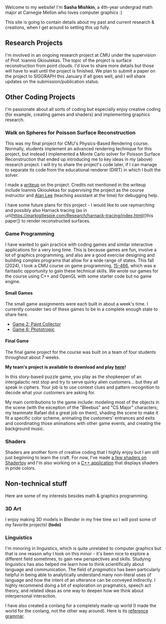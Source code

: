 Welcome to my website! I'm **Sasha Mishkin**, a 4th-year undergrad math major at Carnegie Mellon who loves computer graphics :)

This site is going to contain details about my past and current research & creations, when I get around to setting this up fully.

## Research Projects
I'm involved in an ongoing research project at CMU under the supervision of Prof. Ioannis Gkioulekas. The topic of the project is surface reconstruction from point clouds. I'd love to share more details but those will have to wait until the project is finished. We plan to submit a paper on the project to SIGGRAPH this January if all goes well, and I will share updates on the submission/publication status.

## Other Coding Projects
I'm passionate about all sorts of coding but especially enjoy creative coding (for example, creating games and shaders) and implementing graphics research.

### Walk on Spheres for Poisson Surface Reconstruction
This was my final project for CMU's Physics-Based Rendering course. Normally, students implement an advanced rendering technique for this project, but instead I implemented a Monte Carlo solver for Poisson Surface Reconstruction that ended up introducing me to key ideas in my (above) research project. I will try to share the project's code later, if I can manage to separate its code from the educational renderer (DIRT) in which I built the solver.

I made a [writeup](https://github.com/sasha-of-the-pixels/aboutme/blob/main/15_468_Report_sasha_noteaser.pdf) on the project. Credits not mentioned in the writeup include Ioannis Gkioulekas for supervising the project as the course instructor and [Alan Lee](https://github.com/Alan7996) (teaching assistant at the time) for debugging help.

I have some future plans for this project - I would like to use raymarching and possibly also Harnack tracing (as in url(https://markjgillespie.com/Research/harnack-tracing/index.html)[this paper]) to render reconstructed surfaces.

### Game Programming
I have wanted to gain practice with coding games and similar interactive applications for a very long time. This is because games are fun, involve a lot of graphics programming, and also are a good exercise designing and building complex programs that allow for a wide range of states. This fall (2024), I took a CMU course on game programming, [15-466](http://graphics.cs.cmu.edu/courses/15-466-f24/), which was a fantastic opportunity to gain these technical skills. We wrote our games for the course using C++ and OpenGL with some starter code but no game engine.
#### Small Games
The small game assignments were each built in about a week's time. I currently consider two of these games to be in a complete enough state to share here.
- [Game 2: Paint Collector](https://github.com/sasha-of-the-pixels/15-466-game-2-paint-collector)
- [Game 6: Phototropic](https://github.com/sasha-of-the-pixels/15-466-game-6-phototropic)

#### Final Game
The final game project for the course was built on a team of four students throughout about 7 weeks.

**My team's project is available to download and play [here](https://emilyamspoker.itch.io/code-shop)!**

In this story-based puzzle game, you play as the shopkeeper of an intergalactic rest stop and try to serve quirky alien customers... but they all speak in ciphers. Your job is to use context clues and pattern recognition to decode what your customers are asking for.

My main contributions to the game include: modeling most of the objects in the scene (with the exception of the "Bleebus" and "CS Major" characters; my teammate Rafael did a great job on them), shading the scene to make it fit a specific color scheme, animating the customers' entrances and exits and coordinating those animations with other game events, and creating the background music.

### Shaders
Shaders are another form of creative coding that I highly enjoy but I am still just beginning to learn the craft. For now, I've made [a few shaders on Shadertoy](https://www.shadertoy.com/user/Lumgol) and I'm also working on a [C++ application](https://github.com/sasha-of-the-pixels/soho-wall-projection) that displays shaders in pride colors.

## Non-technical stuff
Here are some of my interests besides math & graphics programming.

### 3D Art
I enjoy making 3D models in Blender in my free time so I will post some of my favorite projects! **(todo)**

### Linguistics
I'm minoring in linguistics, which is quite unrelated to computer graphics but that is one reason why I took on this minor - it's been nice to explore a different field sometimes, to gain new perspectives and skills. Studying linguistics has also helped me learn how to think scientifically about language and communication. The field of _pragmatics_ has been particularly helpful in being able to analytically understand many non-literal uses of language and how the intent of an utterance can be conveyed indirectly. I highly recommend doing a bit of exploration on pragmatics, speech act theory, and related ideas as one way to deepen how we think about interpersonal interaction.

I have also created a conlang for a completely made-up world (I made the world for the conlang, not the other way around). Here is its [reference grammar](https://docs.google.com/document/d/1C34JuXwt_WIrzPcyRhQUuYlwHh2A60mdIImFoau8Xic/edit?usp=sharing).
